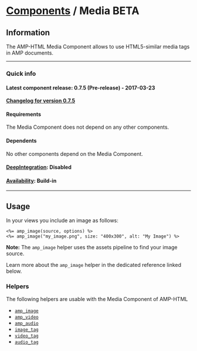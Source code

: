 
# [Components](https://github.com/jonhue/amphtml/tree/master/lib/amphtml/components/docs) / Media BETA


## Information

The AMP-HTML Media Component allows to use HTML5-similar media tags in AMP documents.

---

### Quick info

#### Latest component release: 0.7.5 (Pre-release) - 2017-03-23

[**Changelog for version 0.7.5**](https://github.com/jonhue/amphtml/blob/master/CHANGELOG.md#075-pre-release---2017-03-23)

#### Requirements

The Media Component does not depend on any other components.

#### Dependents

No other components depend on the Media Component.

#### [DeepIntegration](https://github.com/jonhue/amphtml/tree/master/lib/amphtml/components/docs#deepintegration-components): Disabled

#### [Availability](https://github.com/jonhue/amphtml/tree/master/lib/amphtml/components/docs#availability-of-components): Build-in

---

## Usage

In your views you include an image as follows:

    <%= amp_image(source, options) %>
    <%= amp_image("my_image.png", size: "400x300", alt: "My Image") %>

**Note:** The `amp_image` helper uses the assets pipeline to find your image source.

Learn more about the `amp_image` helper in the dedicated reference linked below.


### Helpers

The following helpers are usable with the Media Component of AMP-HTML

* [`amp_image`](https://github.com/jonhue/amphtml/blob/master/lib/amphtml/helpers/docs/amp_image.md)
* [`amp_video`](https://github.com/jonhue/amphtml/blob/master/lib/amphtml/helpers/docs/amp_video.md)
* [`amp_audio`](https://github.com/jonhue/amphtml/blob/master/lib/amphtml/helpers/docs/amp_audio.md)
* [`image_tag`](https://github.com/jonhue/amphtml/blob/master/lib/amphtml/helpers/docs/image_tag.md)
* [`video_tag`](https://github.com/jonhue/amphtml/blob/master/lib/amphtml/helpers/docs/video_tag.md)
* [`audio_tag`](https://github.com/jonhue/amphtml/blob/master/lib/amphtml/helpers/docs/audio_tag.md)
